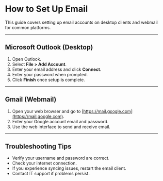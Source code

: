 # How to Set Up Email

This guide covers setting up email accounts on desktop clients and webmail for common platforms.

---

## Microsoft Outlook (Desktop)

1. Open Outlook.  
2. Select **File > Add Account**.  
3. Enter your email address and click **Connect**.  
4. Enter your password when prompted.  
5. Click **Finish** once setup is complete.

---

## Gmail (Webmail)

1. Open your web browser and go to [https://mail.google.com](https://mail.google.com).  
2. Enter your Google account email and password.  
3. Use the web interface to send and receive email.

---

## Troubleshooting Tips

- Verify your username and password are correct.  
- Check your internet connection.  
- If you experience syncing issues, restart the email client.  
- Contact IT support if problems persist.
